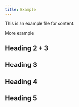 ```yaml
---
title: Example
---
```


This is an example file for content.

More example

## Heading 2 + 3

## Heading 3

## Heading 4

## Heading 5
